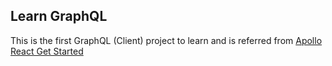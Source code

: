 ## Learn GraphQL

This is the first GraphQL (Client) project to learn and is referred from [Apollo React Get Started](https://www.apollographql.com/docs/react/get-started/)
